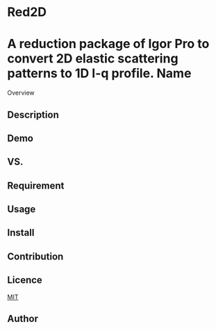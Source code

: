 # Red2D
A reduction package of Igor Pro to convert 2D elastic scattering patterns to 1D I-q profile.
Name
====

Overview

## Description

## Demo

## VS. 

## Requirement

## Usage

## Install

## Contribution

## Licence

[MIT](https://github.com/tcnksm/tool/blob/master/LICENCE)

## Author
